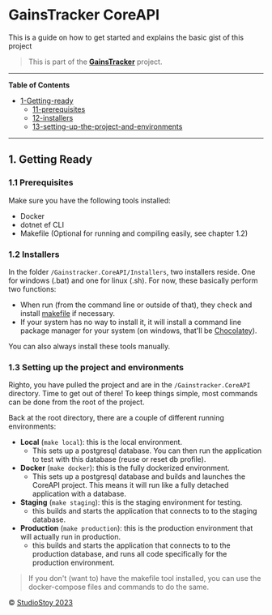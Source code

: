 # GainsTracker CoreAPI

This is a guide on how to get started and explains the basic gist of this project

> This is part of the [**GainsTracker**](https://github.com/StudioStoy/GainsTracker) project.

___
**Table of Contents**

<div id="user-content-toc">
  <ul>
    <li><a href="#1. Getting Ready">1-Getting-ready</a>
      <ul>
        <li><a href="#1.1 Prerequisites">11-prerequisites</a></li>
        <li><a href="#1.2 Installers">12-installers</a></li>
        <li><a href="#1.3 Setting up the project and environments">13-setting-up-the-project-and-environments</a></li>
      </ul>
    </li>
  </ul>
</div>

___
## 1. Getting Ready

### 1.1 Prerequisites
Make sure you have the following tools installed: 
- Docker
- dotnet ef CLI 
- Makefile (Optional for running and compiling easily, see chapter 1.2)

### 1.2 Installers
In the folder `/Gainstracker.CoreAPI/Installers`, two installers reside. One for windows (.bat) and one for linux (.sh).
For now, these basically perform two functions:
- When run (from the command line or outside of that), they check and install [makefile](https://opensource.com/article/18/8/what-how-makefile) if necessary.
- If your system has no way to install it, it will install a command line package manager for your system (on windows, that'll be [Chocolatey](https://chocolatey.org/)).

You can also always install these tools manually.

### 1.3 Setting up the project and environments

Righto, you have pulled the project and are in the `/Gainstracker.CoreAPI` directory.
Time to get out of there! To keep things simple, most commands can be done from the root of the project.

Back at the root directory, there are a couple of different running environments:

- **Local** (`make local`): this is the local environment. 
  - This sets up a postgresql database. You can then run the application to test with this database (reuse or reset db profile).
- **Docker** (`make docker`): this is the fully dockerized environment.
  - This sets up a postgresql database and builds and launches the CoreAPI project.
    This means it will run like a fully detached application with a database.
- **Staging** (`make staging`): this is the staging environment for testing.
  - this builds and starts the application that connects to 
    to the staging database.
- **Production** (`make production`): this is the production environment that will actually run in production.
  - this builds and starts the application that connects to
    to the production database, and runs all code specifically for the production environment.

> If you don't (want to) have the makefile tool installed, you can use the docker-compose files and commands to do the same. 





© [StudioStoy 2023](https://studiostoy.nl)
